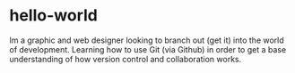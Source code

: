 # hello-world

Im a graphic and web designer looking to branch out (get it) into the world of development. Learning how to use Git (via Github) in order to get a base understanding of how version control and collaboration works.

